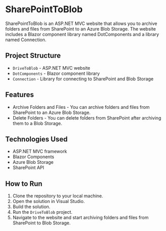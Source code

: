 # SharePointToBlob

SharePointToBlob is an ASP.NET MVC website that allows you to archive folders and files from SharePoint to an Azure Blob Storage. The website includes a Blazor component library named DotComponents and a library named Connection.

## Project Structure

- `DriveToBlob` - ASP.NET MVC website
- `DotComponents` - Blazor component library
- `Connection` - Library for connecting to SharePoint and Blob Storage

## Features

- Archive Folders and Files - You can archive folders and files from SharePoint to an Azure Blob Storage.
- Delete Folders - You can delete folders from SharePoint after archiving them to a Blob Storage.

## Technologies Used

- ASP.NET MVC framework
- Blazor Components
- Azure Blob Storage
- SharePoint API

## How to Run

1. Clone the repository to your local machine.
2. Open the solution in Visual Studio.
3. Build the solution.
4. Run the `DriveToBlob` project.
5. Navigate to the website and start archiving folders and files from SharePoint to Blob Storage.


